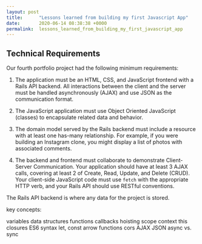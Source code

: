 ```yaml
---
layout: post
title:      "Lessons learned from building my first Javascript App"
date:       2020-06-14 08:38:38 +0000
permalink:  lessons_learned_from_building_my_first_javascript_app
---
```



## Technical Requirements

Our fourth portfolio project had the following minimum requirements:

1. The application must be an HTML, CSS, and JavaScript frontend with a Rails API backend. All interactions between the client and the server must be handled asynchronously (AJAX) and use JSON as the communication format.

2. The JavaScript application must use Object Oriented JavaScript (classes) to encapsulate related data and behavior.

3. The domain model served by the Rails backend must include a resource with at least one has-many relationship. For example, if you were building an Instagram clone, you might display a list of photos with associated comments.

4. The backend and frontend must collaborate to demonstrate Client-Server Communication. Your application should have at least 3 AJAX calls, covering at least 2 of Create, Read, Update, and Delete (CRUD). Your client-side JavaScript code must use `fetch` with the appropriate HTTP verb, and your Rails API should use RESTful conventions.

The Rails API backend is where any data for the project is stored. 

key concepts:

variables
data structures
functions
callbacks
hoisting
scope
context
this
closures
ES6 syntax
let, const
arrow functions
cors
AJAX
JSON
async vs. sync
